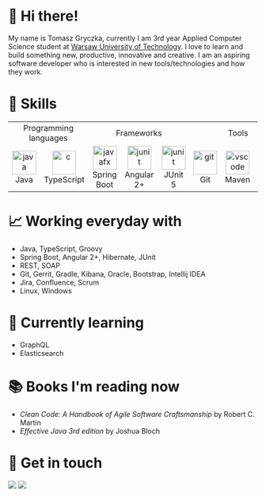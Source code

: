 # 👋 Hi there!

<!-- Tomasz Gryczka, a Computer Science undergraduate from [Warsaw University of Technology](https://www.pw.edu.pl/engpw). An aspiring software developer who loves to learn and build something new, productive, innovative and creative. Passionate about new tools/technologies and how they work. -->

My name is Tomasz Gryczka, currently I am 3rd year Applied Computer Science student at [Warsaw University of Technology](https://www.pw.edu.pl/engpw).  I love to learn and build something new, productive, innovative and creative. I am an aspiring software developer who is interested in new tools/technologies and how they work. 

<!-- For detailed information please refer to my [**résumé**](). -->


<!-- # 📃 Projects

| Repository | Status | Description |
|:---:|:---:|:---:|
|[Algorithms](https://github.com/TomaszGryczka/algorithms)|Done|Algorithms implemented during my classes at Warsaw University of Technology|
|[Convey](https://github.com/Tomasz-Gryczka/Convey)|Suspended|One-to-one web chat application using Spring Boot, Hibernate and MySQL| -->

# 🚀 Skills

<table>
  <tr>
    <td colspan="2" align="center"> Programming languages </td> 
    <td colspan="3" align="center"> Frameworks </td>
    <td colspan="3" align="center"> Tools </td>
    <td colspan="1" align="center"> Databases </td>
  </tr>
  
 <!-- <tr>
    <td colspan="1" align="center"> Advanced </td> 
    <td colspan="2" align="center"> Basic </td>
    <td colspan="3" align="center"> Advanced </td>
    <td colspan="2" align="center"> Intermediate </td>
    <td colspan="1" align="center"> Basic </td>
  </tr> -->
  
  <tr>
    <td align="center" width="100">
      <a href="#java">
        <img src="https://seeklogo.com/images/J/java-logo-7F8B35BAB3-seeklogo.com.png" width="48" height="48" alt="java" />
      </a>
      <br>Java
    </td>
    <td align="center" width="100">
      <a href="#c">
        <img src="https://seeklogo.com/images/T/typescript-logo-B29A3F462D-seeklogo.com.png" width="48" height="48" alt="c" />
      </a>
      <br>TypeScript
    </td>
    <td align="center"  width="120">
      <a href="#springboot">
        <img src="https://seeklogo.com/images/S/spring-logo-9A2BC78AAF-seeklogo.com.png" width="48" height="48" alt="javafx" />
      </a>
      <br>Spring Boot
    </td>
    <td align="center"  width="110">
      <a href="#angular">
        <img src="https://seeklogo.com/images/A/angular-logo-B76B1CDE98-seeklogo.com.png" width="48" height="48" alt="junit" />
      </a>
      <br>Angular 2+
    </td>
    <td align="center"  width="100">
      <a href="#junit">
        <img src="https://junit.org/junit5/assets/img/junit5-logo.png" width="48" height="48" alt="junit" />
      </a>
      <br>JUnit 5
    </td>
    <td align="center" width="100">
      <a href="#git" >
        <img src="https://upload.wikimedia.org/wikipedia/commons/thumb/3/3f/Git_icon.svg/1200px-Git_icon.svg.png" width="48" height="48" alt="git" />
      </a>
      <br>Git
    </td> 
    <td align="center"  width="100">
      <a href="#maven">
        <img src="https://upload.wikimedia.org/wikipedia/commons/thumb/7/7e/Apache_Feather_Logo.svg/339px-Apache_Feather_Logo.svg.png" width="48" height="48" alt="vscode" />
      </a>
      <br>Maven
    </td>
    <td align="center"  width="100">
      <a href="#intellij">
        <img src="https://seeklogo.com/images/G/gradle-logo-AFA2BBCB65-seeklogo.com.png" width="48" height="48" alt="vscode" />
      </a>
      <br>Gradle
    </td>
    <td align="center"  width="100">
      <a href="#mysql">
        <img src="https://images-na.ssl-images-amazon.com/images/I/41QodfboFdL.png" width="48" height="48" alt="mysql" />
      </a>
      <br>Oracle
    </td>
  </tr>
</table>

# :chart_with_upwards_trend: Working everyday with
* Java, TypeScript, Groovy
* Spring Boot, Angular 2+, Hibernate, JUnit
* REST, SOAP
* Git, Gerrit, Gradle, Kibana, Oracle, Bootstrap, Intellij IDEA
* Jira, Confluence, Scrum
* Linux, Windows

# 🌱 Currently learning
* GraphQL
* Elasticsearch

# :books: Books I'm reading now
* *Clean Code: A Handbook of Agile Software Craftsmanship* by Robert C. Martin
* *Effective Java 3rd edition* by Joshua Bloch

# 💬 Get in touch

<p align = "center">

<a href="mailto:tomasz.gryczka.b@gmail.com" target="_blank"><img src="https://img.shields.io/badge/gmail-%2312100E.svg?&style=for-the-badge&logo=gmail&logoColor=white&color=black" ></a>
[<img src="https://img.shields.io/badge/linkedin-%2312100E.svg?&style=for-the-badge&logo=linkedin&logoColor=white&color=black" />](https://www.linkedin.com/in/gryczka-tomasz/)
  
</p>

